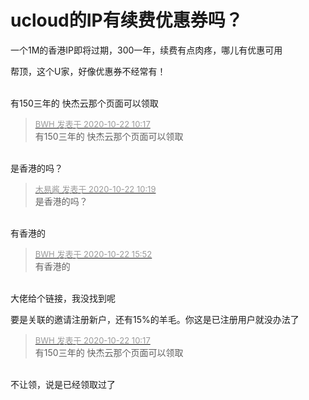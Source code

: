 # ucloud的IP有续费优惠券吗？


一个1M的香港IP即将过期，300一年，续费有点肉疼，哪儿有优惠可用

帮顶，这个U家，好像优惠券不经常有！<br />
<br />
<img src="static/image/smiley/default/hug.gif" smilieid="13" border="0" alt="" /><img src="static/image/smiley/default/hug.gif" smilieid="13" border="0" alt="" /><img src="static/image/smiley/default/hug.gif" smilieid="13" border="0" alt="" />

有150三年的 快杰云那个页面可以领取

<div class="quote"><blockquote><font size="2"><a href="https://www.hostloc.com/forum.php?mod=redirect&amp;goto=findpost&amp;pid=9334790&amp;ptid=757057" target="_blank"><font color="#999999">BWH 发表于 2020-10-22 10:17</font></a></font><br />
有150三年的 快杰云那个页面可以领取</blockquote></div><br />
是香港的吗？

<div class="quote"><blockquote><font size="2"><a href="https://www.hostloc.com/forum.php?mod=redirect&amp;goto=findpost&amp;pid=9334802&amp;ptid=757057" target="_blank"><font color="#999999">木易酱 发表于 2020-10-22 10:19</font></a></font><br />
是香港的吗？</blockquote></div><br />
有香港的

<div class="quote"><blockquote><font size="2"><a href="https://www.hostloc.com/forum.php?mod=redirect&amp;goto=findpost&amp;pid=9336351&amp;ptid=757057" target="_blank"><font color="#999999">BWH 发表于 2020-10-22 15:52</font></a></font><br />
有香港的</blockquote></div><br />
大佬给个链接，我没找到呢

要是关联的邀请注册新户，还有15%的羊毛。你这是已注册用户就没办法了

<div class="quote"><blockquote><font size="2"><a href="https://www.hostloc.com/forum.php?mod=redirect&amp;goto=findpost&amp;pid=9334790&amp;ptid=757057" target="_blank"><font color="#999999">BWH 发表于 2020-10-22 10:17</font></a></font><br />
有150三年的 快杰云那个页面可以领取</blockquote></div><br />
不让领，说是已经领取过了
